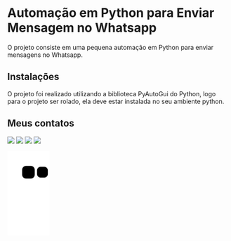 # Automação em Python para Enviar Mensagem no Whatsapp

O projeto consiste em uma pequena automação em Python para enviar mensagens no Whatsapp.

## Instalações

O projeto foi realizado utilizando a biblioteca PyAutoGui do Python, logo para o projeto ser rolado, ela deve estar instalada no seu ambiente python.

## Meus contatos

<div> 
  <a href="https://instagram.com/bbraido2" target="_blank"><img src="https://img.shields.io/badge/-Instagram-%23E4405F?style=for-the-badge&logo=instagram&logoColor=white" target="_blank"></a>
  <a href = "mailto:brenosilvabraido1998@gmail.com"><img src="https://img.shields.io/badge/-Gmail-%23333?style=for-the-badge&logo=gmail&logoColor=white" target="_blank"></a>
  <a href="https://www.linkedin.com/in/bbraido2" target="_blank"><img src="https://img.shields.io/badge/-LinkedIn-%230077B5?style=for-the-badge&logo=linkedin&logoColor=white" target="_blank"></a>
  <a href="https://www.facebook.com/Breno.Braido1998" target="_blank"><img src="https://img.shields.io/badge/Facebook-1877F2?style=for-the-badge&logo=facebook&logoColor=white" target="_blank"></a>
  
  ![Snake animation](https://github.com/BrenoSB98/BrenoSB98/blob/output/github-contribution-grid-snake.svg)
  
</div>
